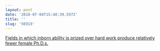 ```yaml
---
layout: post
date: '2018-07-04T15:48:39.597Z'
title: ''
slug: '56919'
---
```

[Fields in which inborn ability is prized over hard work produce relatively fewer female Ph.D.s.](http://www.sciencemag.org/news/2015/01/belief-some-fields-require-brilliance-may-keep-women-out)
